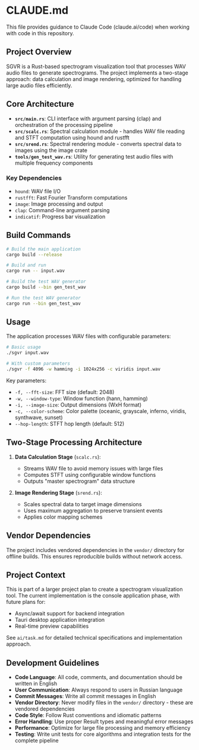 # CLAUDE.md

This file provides guidance to Claude Code (claude.ai/code) when working with code in this repository.

## Project Overview

SGVR is a Rust-based spectrogram visualization tool that processes WAV audio files to generate spectrograms. The project implements a two-stage approach: data calculation and image rendering, optimized for handling large audio files efficiently.

## Core Architecture

- **`src/main.rs`**: CLI interface with argument parsing (clap) and orchestration of the processing pipeline
- **`src/scalc.rs`**: Spectral calculation module - handles WAV file reading and STFT computation using hound and rustfft
- **`src/srend.rs`**: Spectral rendering module - converts spectral data to images using the image crate
- **`tools/gen_test_wav.rs`**: Utility for generating test audio files with multiple frequency components

### Key Dependencies

- `hound`: WAV file I/O
- `rustfft`: Fast Fourier Transform computations
- `image`: Image processing and output
- `clap`: Command-line argument parsing
- `indicatif`: Progress bar visualization

## Build Commands

```bash
# Build the main application
cargo build --release

# Build and run
cargo run -- input.wav

# Build the test WAV generator
cargo build --bin gen_test_wav

# Run the test WAV generator
cargo run --bin gen_test_wav
```

## Usage

The application processes WAV files with configurable parameters:

```bash
# Basic usage
./sgvr input.wav

# With custom parameters
./sgvr -f 4096 -w hamming -i 1024x256 -c viridis input.wav
```

Key parameters:
- `-f, --fft-size`: FFT size (default: 2048)
- `-w, --window-type`: Window function (hann, hamming)
- `-i, --image-size`: Output dimensions (WxH format)
- `-c, --color-scheme`: Color palette (oceanic, grayscale, inferno, viridis, synthwave, sunset)
- `--hop-length`: STFT hop length (default: 512)

## Two-Stage Processing Architecture

1. **Data Calculation Stage** (`scalc.rs`):
   - Streams WAV file to avoid memory issues with large files
   - Computes STFT using configurable window functions
   - Outputs "master spectrogram" data structure

2. **Image Rendering Stage** (`srend.rs`):
   - Scales spectral data to target image dimensions
   - Uses maximum aggregation to preserve transient events
   - Applies color mapping schemes

## Vendor Dependencies

The project includes vendored dependencies in the `vendor/` directory for offline builds. This ensures reproducible builds without network access.

## Project Context

This is part of a larger project plan to create a spectrogram visualization tool. The current implementation is the console application phase, with future plans for:
- Async/await support for backend integration
- Tauri desktop application integration
- Real-time preview capabilities

See `ai/task.md` for detailed technical specifications and implementation approach.

## Development Guidelines

- **Code Language**: All code, comments, and documentation should be written in English
- **User Communication**: Always respond to users in Russian language
- **Commit Messages**: Write all commit messages in English
- **Vendor Directory**: Never modify files in the `vendor/` directory - these are vendored dependencies
- **Code Style**: Follow Rust conventions and idiomatic patterns  
- **Error Handling**: Use proper Result types and meaningful error messages
- **Performance**: Optimize for large file processing and memory efficiency
- **Testing**: Write unit tests for core algorithms and integration tests for the complete pipeline
